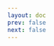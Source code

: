 ```yaml
---
layout: doc
prev: false
next: false
---
```


<CustomItemBox :item="{
  name: '制作图纸：女神之泪',
  icon: '/wiki/item/blueprint.png',
  type: '书籍',
  description: '',
  params: {
    stack: 1,
    durability: -1 
  },
  obtain: {
    found: [],
    npc: [],
    shop: [],
    gardening: []
  }
}" />
